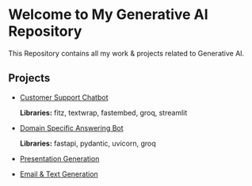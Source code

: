 # Welcome to My Generative AI Repository

This Repository contains all my work & projects related to Generative AI.

## Projects

 - [Customer Support Chatbot](https://github.com/Muhammad-Usama-07/generative_ai/tree/main/Customer%20Support%20Chatbot)

   **Libraries:** fitz, textwrap, fastembed, groq, streamlit

 - [Domain Specific Answering Bot](https://github.com/Muhammad-Usama-07/generative_ai/tree/main/Specific%20Domain%20Answering%20Bot)

   **Libraries:** fastapi, pydantic, uvicorn, groq

 - [Presentation Generation](https://github.com/Muhammad-Usama-07/generative_ai/tree/main/Presentation%20Generation)

 - [Email & Text Generation](https://github.com/Muhammad-Usama-07/generative_ai/tree/main/Email%20%26%20Text%20Generation)

